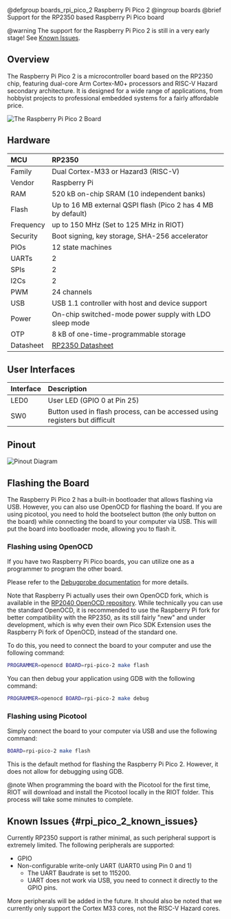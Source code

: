@defgroup    boards_rpi_pico_2 Raspberry Pi Pico 2
@ingroup     boards
@brief       Support for the RP2350 based Raspberry Pi Pico board

@warning The support for the Raspberry Pi Pico 2 is still in a very early stage!
See [Known Issues](#rpi_pico_2_known_issues).

## Overview

The Raspberry Pi Pico 2 is a microcontroller board based on the RP2350 chip,
featuring dual-core Arm Cortex-M0+ processors and RISC-V Hazard secondary
architecture. It is designed for a wide range of applications,
from hobbyist projects to professional embedded systems
for a fairly affordable price.

![The Raspberry Pi Pico 2 Board](https://www.raspberrypi.com/documentation/microcontrollers/images/pico-2.png)

## Hardware

| MCU        | RP2350                                                      |
|:-----------|:------------------------------------------------------------|
| Family     | Dual Cortex-M33 or Hazard3 (RISC-V)                         |
| Vendor     | Raspberry Pi                                                |
| RAM        | 520 kB on-chip SRAM (10 independent banks)                  |
| Flash      | Up to 16 MB external QSPI flash (Pico 2 has 4 MB by default)|
| Frequency  | up to 150 MHz (Set to 125 MHz in RIOT)                      |
| Security   | Boot signing, key storage, SHA-256 accelerator              |
| PIOs       | 12 state machines                                           |
| UARTs      | 2                                                           |
| SPIs       | 2                                                           |
| I2Cs       | 2                                                           |
| PWM        | 24 channels                                                 |
| USB        | USB 1.1 controller with host and device support             |
| Power      | On-chip switched-mode power supply with LDO sleep mode      |
| OTP        | 8 kB of one-time-programmable storage                       |
| Datasheet  | [RP2350 Datasheet](https://datasheets.raspberrypi.com/rp2350/rp2350-datasheet.pdf) |

## User Interfaces

| Interface  | Description                                                  |
|:-----------|:-------------------------------------------------------------|
| LED0       | User LED (GPIO 0 at Pin 25)                                  |
| SW0        | Button used in flash process, can be accessed using registers but difficult |

## Pinout

![Pinout Diagram](https://www.raspberrypi.com/documentation/microcontrollers/images/pico-2-r4-pinout.svg)

## Flashing the Board

The Raspberry Pi Pico 2 has a built-in bootloader that allows flashing via USB.
However, you can also use OpenOCD for flashing the board.
If you are using picotool, you need to hold the bootselect button
(the only button on the board) while connecting the board to
your computer via USB. This will put the board into bootloader mode,
allowing you to flash it.

### Flashing using OpenOCD

If you have two Raspberry Pi Pico boards,
you can utilize one as a programmer to program the other board.

Please refer to the
[Debugprobe documentation](https://www.raspberrypi.com/documentation/microcontrollers/debug-probe.html#getting-started)
for more details.

Note that Raspberry Pi actually uses their own OpenOCD fork, which is available
in the [RP2040 OpenOCD repository](https://github.com/raspberrypi/openocd).
While technically you can use the standard OpenOCD,
it is recommended to use the Raspberry Pi fork for better compatibility with the
RP2350, as its still fairly "new" and under development,
which is why even their own Pico SDK Extension
uses the Raspberry Pi fork of OpenOCD, instead of the standard one.

To do this, you need to connect the board to your computer
and use the following command:

```bash
PROGRAMMER=openocd BOARD=rpi-pico-2 make flash
```

You can then debug your application using GDB with the following command:

```bash
PROGRAMMER=openocd BOARD=rpi-pico-2 make debug
```

### Flashing using Picotool

Simply connect the board to your computer via USB and use the following command:

```bash
BOARD=rpi-pico-2 make flash
```

This is the default method for flashing the Raspberry Pi Pico 2.
However, it does not allow for debugging using GDB.

@note When programming the board with the Picotool for the first time,
RIOT will download and install the Picotool locally in the RIOT folder.
This process will take some minutes to complete.

## Known Issues {#rpi_pico_2_known_issues}

Currently RP2350 support is rather minimal,
as such peripheral support is extremely limited.
The following peripherals are supported:

- GPIO
- Non-configurable write-only UART (UART0 using Pin 0 and 1)
    - The UART Baudrate is set to 115200.
    - UART does not work via USB, you need to connect it directly to the GPIO pins.

More peripherals will be added in the future.
It should also be noted that we currently only support the Cortex M33 cores,
not the RISC-V Hazard cores.
